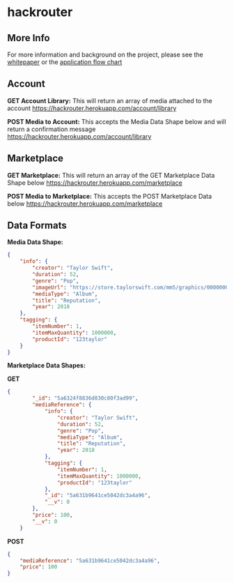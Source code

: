 # hackrouter

## More Info

For more information and background on the project, please see the [whitepaper](https://github.com/matthew-mcclure/hackrouter/blob/master/whitePaper.md) or the [application flow chart](Presentation1.pptx)

## Account

**GET Account Library:** This will return an array of media attached to the account
https://hackrouter.herokuapp.com/account/library


**POST Media to Account:** This accepts the Media Data Shape below and will return a confirmation message
https://hackrouter.herokuapp.com/account/library



## Marketplace

**GET Marketplace:** This will return an array of the GET Marketplace Data Shape below
https://hackrouter.herokuapp.com/marketplace

**POST Media to Marketplace:** This accepts the POST Marketplace Data below
https://hackrouter.herokuapp.com/marketplace



## Data Formats

**Media Data Shape:**
```json
{
    "info": {
        "creator": "Taylor Swift",
        "duration": 52,
        "genre": "Pop",
        "imageUrl": "https://store.taylorswift.com/mm5/graphics/00000001/reputation_cd.jpg",
        "mediaType": "Album",
        "title": "Reputation",
        "year": 2018
    },
    "tagging": {
        "itemNumber": 1,
        "itemMaxQuantity": 1000000,
        "productId": "123taylor"
    }
}
```


**Marketplace Data Shapes:**

**GET**
```json
{
        "_id": "5a6324f8836d830c80f3ad99",
        "mediaReference": {
            "info": {
                "creator": "Taylor Swift",
                "duration": 52,
                "genre": "Pop",
                "mediaType": "Album",
                "title": "Reputation",
                "year": 2018
            },
            "tagging": {
                "itemNumber": 1,
                "itemMaxQuantity": 1000000,
                "productId": "123taylor"
            },
            "_id": "5a631b9641ce5042dc3a4a96",
            "__v": 0
        },
        "price": 100,
        "__v": 0
    }
```

**POST**
```json
{
    "mediaReference": "5a631b9641ce5042dc3a4a96",
    "price": 100
}
```

